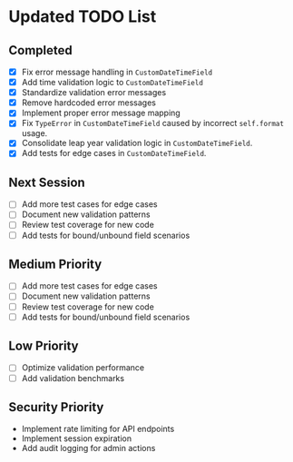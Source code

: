 # Updated TODO List

## Completed
- [x] Fix error message handling in `CustomDateTimeField`
- [x] Add time validation logic to `CustomDateTimeField`
- [x] Standardize validation error messages
- [x] Remove hardcoded error messages
- [x] Implement proper error message mapping
- [x] Fix `TypeError` in `CustomDateTimeField` caused by incorrect `self.format` usage.
- [x] Consolidate leap year validation logic in `CustomDateTimeField`.
- [x] Add tests for edge cases in `CustomDateTimeField`.

## Next Session
- [ ] Add more test cases for edge cases
- [ ] Document new validation patterns
- [ ] Review test coverage for new code
- [ ] Add tests for bound/unbound field scenarios

## Medium Priority
- [ ] Add more test cases for edge cases
- [ ] Document new validation patterns
- [ ] Review test coverage for new code
- [ ] Add tests for bound/unbound field scenarios

## Low Priority
- [ ] Optimize validation performance
- [ ] Add validation benchmarks

## Security Priority
- Implement rate limiting for API endpoints
- Implement session expiration
- Add audit logging for admin actions
